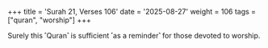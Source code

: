 +++
title = 'Surah 21, Verses 106'
date = '2025-08-27'
weight = 106
tags = ["quran", "worship"]
+++

Surely this ˹Quran˺ is sufficient ˹as a reminder˺ for those devoted to worship.
